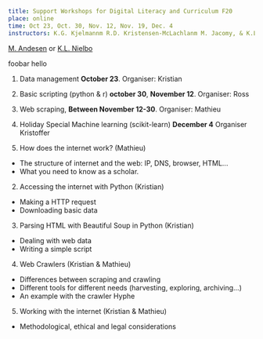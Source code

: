 ```yaml
title: Support Workshops for Digital Literacy and Curriculum F20
place: online
time: Oct 23, Oct. 30, Nov. 12, Nov. 19, Dec. 4
instructors: K.G. Kjelmannm R.D. Kristensen-McLachlanm M. Jacomy, & K.L. Nielbo
```

[M. Andesen](mailto:m.andersen@au.dk?subject=[DL2]%20Support%20Workshops%20F20)
or [K.L. Nielbo](mailto:kln@cas.au.dk?subject=[DL2]%20Support%20Workshops%20F20)

foobar hello

1. Data management **October 23**. Organiser: Kristian
2. Basic scripting (python & r) **october 30**, **November 12**. Organiser: Ross
3. Web scraping, **Between November 12-30**. Organiser: Mathieu
4. Holiday Special Machine learning (scikit-learn) **December 4** Organiser Kristoffer





1. How does the internet work? (Mathieu)
 - The structure of internet and the web: IP, DNS, browser, HTML...
 - What you need to know as a scholar.
2. Accessing the internet with Python (Kristian)
 - Making a HTTP request
 - Downloading basic data
3. Parsing HTML with Beautiful Soup in Python (Kristian)
 - Dealing with web data
 - Writing a simple script
4. Web Crawlers (Kristian & Mathieu)
 - Differences between scraping and crawling
 - Different tools for different needs (harvesting, exploring, archiving...)
 - An example with the crawler Hyphe
5. Working with the internet (Kristian & Mathieu)
 - Methodological, ethical and legal considerations
